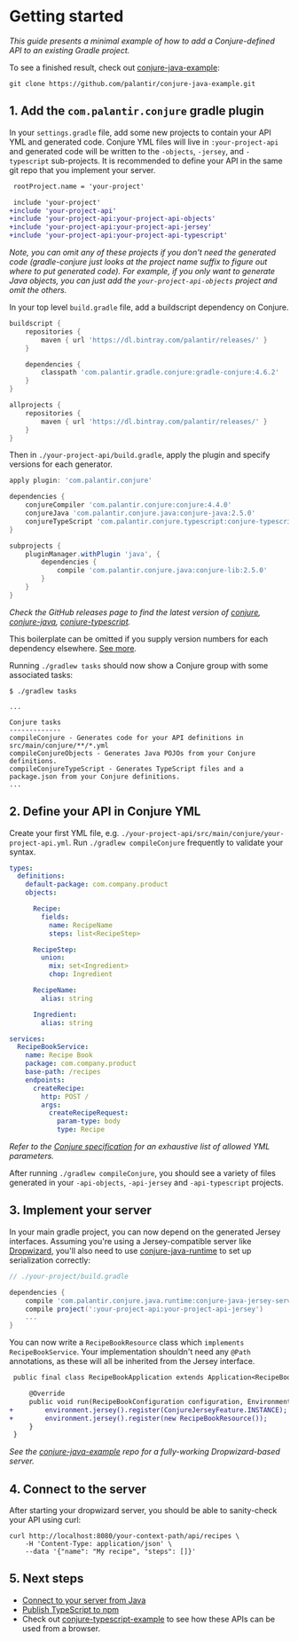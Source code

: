 # Getting started

_This guide presents a minimal example of how to add a Conjure-defined API to an existing Gradle project._

To see a finished result, check out [conjure-java-example](https://github.com/palantir/conjure-java-example):

```
git clone https://github.com/palantir/conjure-java-example.git
```

## 1. Add the `com.palantir.conjure` gradle plugin

In your `settings.gradle` file, add some new projects to contain your API YML and generated code. Conjure YML files will live in `:your-project-api` and generated code will be written to the `-objects`, `-jersey`, and `-typescript` sub-projects. It is recommended to define your API in the same git repo that you implement your server.

```diff
 rootProject.name = 'your-project'

 include 'your-project'
+include 'your-project-api'
+include 'your-project-api:your-project-api-objects'
+include 'your-project-api:your-project-api-jersey'
+include 'your-project-api:your-project-api-typescript'
```

_Note, you can omit any of these projects if you don't need the generated code (gradle-conjure just looks at the project name suffix to figure out where to put generated code).  For example, if you only want to generate Java objects, you can just add the `your-project-api-objects` project and omit the others._

In your top level `build.gradle` file, add a buildscript dependency on Conjure.

```groovy
buildscript {
    repositories {
        maven { url 'https://dl.bintray.com/palantir/releases/' }
    }

    dependencies {
        classpath 'com.palantir.gradle.conjure:gradle-conjure:4.6.2'
    }
}

allprojects {
    repositories {
        maven { url 'https://dl.bintray.com/palantir/releases/' }
    }
}
```

Then in `./your-project-api/build.gradle`, apply the plugin and specify versions for each generator.

```groovy
apply plugin: 'com.palantir.conjure'

dependencies {
    conjureCompiler 'com.palantir.conjure:conjure:4.4.0'
    conjureJava 'com.palantir.conjure.java:conjure-java:2.5.0'
    conjureTypeScript 'com.palantir.conjure.typescript:conjure-typescript:3.4.0'
}

subprojects {
    pluginManager.withPlugin 'java', {
        dependencies {
            compile 'com.palantir.conjure.java:conjure-lib:2.5.0'
        }
    }
}
```

_Check the GitHub releases page to find the latest version of [conjure](https://github.com/palantir/conjure/releases), [conjure-java](https://github.com/palantir/conjure-java/releases), [conjure-typescript](https://github.com/palantir/conjure-typescript/releases)._

This boilerplate can be omitted if you supply version numbers for each dependency elsewhere. [See more](/docs/gradle_decoupled_versions.md).

Running `./gradlew tasks` should now show a Conjure group with some associated tasks:

```
$ ./gradlew tasks

...

Conjure tasks
-------------
compileConjure - Generates code for your API definitions in src/main/conjure/**/*.yml
compileConjureObjects - Generates Java POJOs from your Conjure definitions.
compileConjureTypeScript - Generates TypeScript files and a package.json from your Conjure definitions.
...
```

## 2. Define your API in Conjure YML

Create your first YML file, e.g. `./your-project-api/src/main/conjure/your-project-api.yml`.  Run `./gradlew compileConjure` frequently to validate your syntax.

```yaml
types:
  definitions:
    default-package: com.company.product
    objects:

      Recipe:
        fields:
          name: RecipeName
          steps: list<RecipeStep>

      RecipeStep:
        union:
          mix: set<Ingredient>
          chop: Ingredient

      RecipeName:
        alias: string

      Ingredient:
        alias: string

services:
  RecipeBookService:
    name: Recipe Book
    package: com.company.product
    base-path: /recipes
    endpoints:
      createRecipe:
        http: POST /
        args:
          createRecipeRequest:
            param-type: body
            type: Recipe
```

*Refer to the [Conjure specification](/docs/spec/conjure_definitions.md) for an exhaustive list of allowed YML parameters.*

After running `./gradlew compileConjure`, you should see a variety of files generated in your `-api-objects`, `-api-jersey` and `-api-typescript` projects.

## 3. Implement your server

In your main gradle project, you can now depend on the generated Jersey interfaces.  Assuming you're using a Jersey-compatible server like [Dropwizard](https://github.com/dropwizard/dropwizard), you'll also need to use [conjure-java-runtime](https://github.com/palantir/conjure-java-runtime) to set up serialization correctly:

```groovy
// ./your-project/build.gradle

dependencies {
    compile 'com.palantir.conjure.java.runtime:conjure-java-jersey-server:<latest>'
    compile project(':your-project-api:your-project-api-jersey')
    ...
}
```

You can now write a `RecipeBookResource` class which `implements RecipeBookService`.  Your implementation shouldn't need any `@Path` annotations, as these will all be inherited from the Jersey interface.

```diff
 public final class RecipeBookApplication extends Application<RecipeBookConfiguration> {

     @Override
     public void run(RecipeBookConfiguration configuration, Environment environment) {
+        environment.jersey().register(ConjureJerseyFeature.INSTANCE);
+        environment.jersey().register(new RecipeBookResource());
     }
 }
```

_See the [conjure-java-example](https://github.com/palantir/conjure-java-example) repo for a fully-working Dropwizard-based server._

## 4. Connect to the server

After starting your dropwizard server, you should be able to sanity-check your API using curl:

```
curl http://localhost:8080/your-context-path/api/recipes \
    -H 'Content-Type: application/json' \
    --data '{"name": "My recipe", "steps": []}'
```

## 5. Next steps

- [Connect to your server from Java](/docs/howto/connect_from_java.md)
- [Publish TypeScript to npm](/docs/howto/publish_typescript_to_npm.md)
- Check out [conjure-typescript-example](https://github.com/palantir/conjure-typescript-example) to see how these APIs can be used from a browser.

